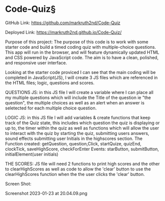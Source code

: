 # Code-Quiz§

GitHub Link: https://github.com/markruth2nd/Code-Quiz

Deployed Link: https://markruth2nd.github.io/Code-Quiz/

Purpose of this project:
The purpose of this code is to work with some starter code and build a timed coding quiz with multiple-choice questions. This app will run in the browser, and will feature dynamically updated HTML and CSS powered by JavaScript code. The aim is to have a clean, polished, and responsive user interface.

Looking at the starter code proviced I can see that the main coding will be completed in JavaScript(JS), I will create 3 JS files which are referenced in the HTML files; logic, questions and scores.  

QUESTIONS JS: in this JS file I will create a variable where I can place all my multiple questions which will include the Title of the question ie "the question", the multiple choices as well as an alert when an answer is seletected for each multiple choice question. 

LOGIC JS: in this JS file I will add variables & create functions that keep track of the Quiz state, this includes which question the quiz is displaying or up to, the timer within the quiz as well as functions which will allow the user to interact with the quiz by starting the quiz, submitting users answers, sound effects submitting user Initials in the highscores section.
The Function created: getQuestion, question,Click, startQuize, quizEnd, clockTick, saveHighScore, checkForEnter
Events: starButton, submitButton, initialElement(user initials)

THE SCORES: JS file will need 2 functions to print high scores and the other to clearHighScores as well as code to allow the 'clear' button to use the clearHighScores function when the the user clicks the 'clear' button.

Screen Shot:


Screenshot 2023-01-23 at 20.04.09.png